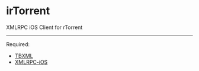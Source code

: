 irTorrent
=============

XMLRPC iOS Client for rTorrent

--------

Required:

* [TBXML](https://github.com/71squared/TBXML.git "Lightweight XML Parser") 
* [XMLRPC-iOS](https://github.com/koke/xmlrpc.git "Wordpress XMLRPC")